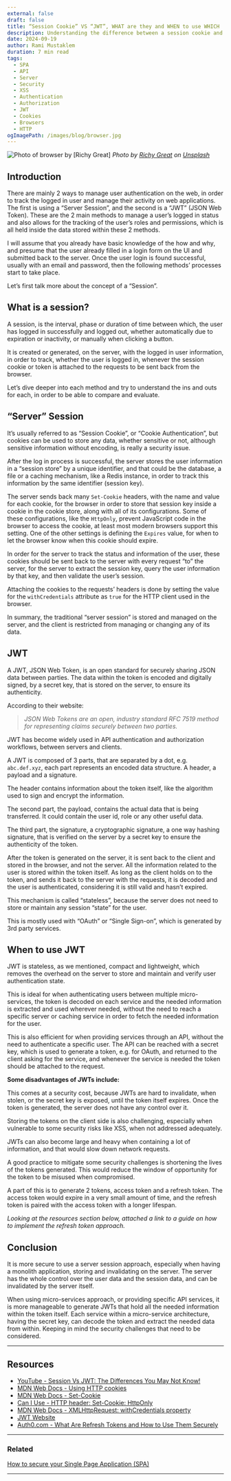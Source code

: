 ```yaml
---
external: false
draft: false
title: “Session Cookie” VS “JWT”, WHAT are they and WHEN to use WHICH
description: Understanding the difference between a session cookie and a JWT is essential for deciding what and when to use which.
date: 2024-09-19
author: Rami Mustaklem
duration: 7 min read
tags:
  - SPA
  - API
  - Server
  - Security
  - XSS
  - Authentication
  - Authorization
  - JWT
  - Cookies
  - Browsers
  - HTTP
ogImagePath: /images/blog/browser.jpg
---
```


![Photo of browser by [Richy Great]](/images/blog/browser.jpg)
*Photo by [Richy Great](https://unsplash.com/@richygreat) on [Unsplash](https://unsplash.com/photos/white-and-silver-electronic-device-MAYEkmn7G6E)*

## Introduction

There are mainly 2 ways to manage user authentication on the web, in order to track the logged in user and manage their activity on web applications. The first is using a “Server Session”, and the second is a “JWT” (JSON Web Token). These are the 2 main methods to manage a user’s logged in status and also allows for the tracking of the user’s roles and permissions, which is all held inside the data stored within these 2 methods.

I will assume that you already have basic knowledge of the how and why, and presume that the user already filled in a login form on the UI and submitted back to the server. Once the user login is found successful, usually with an email and password, then the following methods’ processes start to take place.

Let’s first talk more about the concept of a “Session”.

## What is a session?

A session, is the interval, phase or duration of time between which, the user has logged in successfully and logged out, whether automatically due to expiration or inactivity, or manually when clicking a button.

It is created or generated, on the server, with the logged in user information, in order to track, whether the user is logged in, whenever the session cookie or token is attached to the requests to be sent back from the browser.

Let’s dive deeper into each method and try to understand the ins and outs for each, in order to be able to compare and evaluate.

## “Server” Session

It’s usually referred to as “Session Cookie”, or “Cookie Authentication”, but cookies can be used to store any data, whether sensitive or not, although sensitive information without encoding, is really a security issue.

After the log in process is successful, the server stores the user information in a “session store” by a unique identifier, and that could be the database, a file or a caching mechanism, like a Redis instance, in order to track this information by the same identifier (session key).

The server sends back many `Set-Cookie` headers, with the name and value for each cookie, for the browser in order to store that session key inside a cookie in the cookie store, along with all of its configurations. Some of these configurations, like the `HttpOnly`, prevent JavaScript code in the browser to access the cookie, at least most modern browsers support this setting. One of the other settings is defining the `Expires` value, for when to let the browser know when this cookie should expire.

In order for the server to track the status and information of the user, these cookies should be sent back to the server with every request “to” the server, for the server to extract the session key, query the user information by that key, and then validate the user’s session.

Attaching the cookies to the requests’ headers is done by setting the value for the `withCredentials` attribute as `true` for the HTTP client used in the browser.

In summary, the traditional “server session” is stored and managed on the server, and the client is restricted from managing or changing any of its data.

## JWT

A JWT, JSON Web Token, is an open standard for securely sharing JSON data between parties. The data within the token is encoded and digitally signed, by a secret key, that is stored on the server, to ensure its authenticity.

According to their website:

> *JSON Web Tokens are an open, industry standard RFC 7519 method for representing claims securely between two parties.*
>

JWT has become widely used in API authentication and authorization workflows, between servers and clients.

A JWT is composed of 3 parts, that are separated by a dot, e.g. `abc.def.xyz`, each part represents an encoded data structure. A header, a payload and a signature.

The header contains information about the token itself, like the algorithm used to sign and encrypt the information.

The second part, the payload, contains the actual data that is being transferred. It could contain the user id, role or any other useful data.

The third part, the signature, a cryptographic signature, a one way hashing signature, that is verified on the server by a secret key to ensure the authenticity of the token.

After the token is generated on the server, it is sent back to the client and stored in the browser, and not the server. All the information related to the user is stored within the token itself. As long as the client holds on to the token, and sends it back to the server with the requests, it is decoded and the user is authenticated, considering it is still valid and hasn’t expired.

This mechanism is called “stateless”, because the server does not need to store or maintain any session “state” for the user.

This is mostly used with “OAuth” or “Single Sign-on”, which is generated by 3rd party services.

## When to use JWT

JWT is stateless, as we mentioned, compact and lightweight, which removes the overhead on the server to store and maintain and verify user authentication state.

This is ideal for when authenticating users between multiple micro-services, the token is decoded on each service and the needed information is extracted and used wherever needed, without the need to reach a specific server or caching service in order to fetch the needed information for the user.

This is also efficient for when providing services through an API, without the need to authenticate a specific user. The API can be reached with a secret key, which is used to generate a token, e.g. for OAuth, and returned to the client asking for the service, and whenever the service is needed the token should be attached to the request.

**Some disadvantages of JWTs include:**

This comes at a security cost, because JWTs are hard to invalidate, when stolen, or the secret key is exposed, until the token itself expires. Once the token is generated, the server does not have any control over it.

Storing the tokens on the client side is also challenging, especially when vulnerable to some security risks like XSS, when not addressed adequately.

JWTs can also become large and heavy when containing a lot of information, and that would slow down network requests.

A good practice to mitigate some security challenges is shortening the lives of the tokens generated. This would reduce the window of opportunity for the token to be misused when compromised.

A part of this is to generate 2 tokens, access token and a refresh token. The access token would expire in a very small amount of time, and the refresh token is paired with the access token with a longer lifespan.

*Looking at the resources section below, attached a link to a guide on how to implement the refresh token approach.*

## Conclusion

It is more secure to use a server session approach, especially when having a monolith application, storing and invalidating on the server. The server has the whole control over the user data and the session data, and can be invalidated by the server itself.

When using micro-services approach, or providing specific API services, it is more manageable to generate JWTs that hold all the needed information within the token itself. Each service within a micro-service architecture, having the secret key, can decode the token and extract the needed data from within. Keeping in mind the security challenges that need to be considered.

---

## Resources

- [YouTube - Session Vs JWT: The Differences You May Not Know!](https://www.youtube.com/watch?v=fyTxwIa-1U0)
- [MDN Web Docs - Using HTTP cookies](https://developer.mozilla.org/en-US/docs/Web/HTTP/Cookies)
- [MDN Web Docs - Set-Cookie](https://developer.mozilla.org/en-US/docs/Web/HTTP/Headers/Set-Cookie)
- [Can I Use - HTTP header: Set-Cookie: HttpOnly](https://caniuse.com/?search=httponly)
- [MDN Web Docs - XMLHttpRequest: withCredentials property](https://developer.mozilla.org/en-US/docs/Web/API/XMLHttpRequest/withCredentials)
- [JWT Website](https://jwt.io/)
- [Auth0.com - What Are Refresh Tokens and How to Use Them Securely](https://auth0.com/blog/refresh-tokens-what-are-they-and-when-to-use-them/)

---

### Related

[How to secure your Single Page Application (SPA)](/blog/how-to-secure-a-single-page-application)

---
